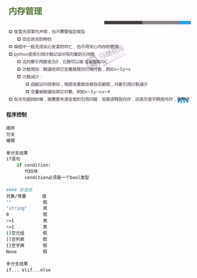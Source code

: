 ![python基礎語法](./image/neicun.png)
#### 程序控制
```bash
順序
分支
循環

单分支结果
if语句
    if condition:
       代码块
       condition必须是一个bool类型
       
#### 真值表
对象/常量      值
""            假
"string"      真
0             假
>=1           真
<=1           真
()空元组       假
[]空列表       假
{}空字典       假
None          假

多分支结果
if... elif...else
```
